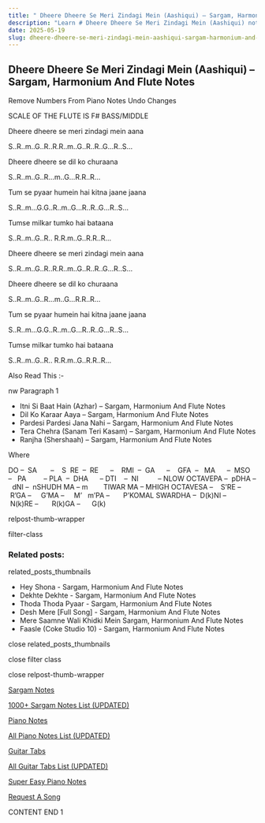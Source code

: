 ```yaml
---
title: " Dheere Dheere Se Meri Zindagi Mein (Aashiqui) – Sargam, Harmonium And Flute Notes"
description: "Learn # Dheere Dheere Se Meri Zindagi Mein (Aashiqui) notes, sargam, harmonium notations and flute notes. Easy step-by-step tutorial for beginners."
date: 2025-05-19
slug: dheere-dheere-se-meri-zindagi-mein-aashiqui-sargam-harmonium-and-flute-notes
---
```


## Dheere Dheere Se Meri Zindagi Mein (Aashiqui) – Sargam, Harmonium And Flute Notes

Remove Numbers From Piano Notes
Undo Changes

SCALE OF THE FLUTE IS F# BASS/MIDDLE

Dheere dheere se meri zindagi mein aana

S..R..m..G..R..R.R..m..G..R..R..G…R..S…

Dheere dheere se dil ko churaana

S..R..m..G..R…m..G…R.R..R…

Tum se pyaar humein hai kitna jaane jaana

S..R..m…G.G..R..m..G…R..R..G…R..S…

Tumse milkar tumko hai bataana

S..R..m..G..R.. R.R.m..G..R.R..R…

Dheere dheere se meri zindagi mein aana

S..R..m..G..R..R.R..m..G..R..R..G…R..S…

Dheere dheere se dil ko churaana

S..R..m..G..R…m..G…R.R..R…

Tum se pyaar humein hai kitna jaane jaana

S..R..m…G.G..R..m..G…R..R..G…R..S…

Tumse milkar tumko hai bataana

S..R..m..G..R.. R.R.m..G..R.R..R…

Also Read This :-

nw Paragraph 1

- Itni Si Baat Hain (Azhar) – Sargam, Harmonium And Flute Notes
- Dil Ko Karaar Aaya – Sargam, Harmonium And Flute Notes
- Pardesi Pardesi Jana Nahi – Sargam, Harmonium And Flute Notes
- Tera Chehra (Sanam Teri Kasam) – Sargam, Harmonium And Flute Notes
- Ranjha (Shershaah) – Sargam, Harmonium And Flute Notes

Where

DO –  SA       –    S  RE  –  RE      –    RMI  –  GA      –    GFA  –   MA      –  MSO  –   PA         – PLA  –  DHA      – DTI    –  NI          – NLOW OCTAVEPA –  pDHA –  dNI –  nSHUDH MA – m        TIWAR MA – MHIGH OCTAVESA –    S’RE –     R’GA –     G’MA –     M’   m’PA –       P’KOMAL SWARDHA –  D(k)NI –       N(k)RE –       R(k)GA –      G(k)

relpost-thumb-wrapper

filter-class

### Related posts:

related_posts_thumbnails

- Hey Shona - Sargam, Harmonium And Flute Notes
- Dekhte Dekhte - Sargam, Harmonium And Flute Notes
- Thoda Thoda Pyaar - Sargam, Harmonium And Flute Notes
- Desh Mere [Full Song] - Sargam, Harmonium And Flute Notes
- Mere Saamne Wali Khidki Mein Sargam, Harmonium And Flute Notes
- Faasle (Coke Studio 10) - Sargam, Harmonium And Flute Notes

close related_posts_thumbnails

close filter class

close relpost-thumb-wrapper

[Sargam Notes](/sargam-notes.html)

[1000+ Sargam Notes List (UPDATED)](/all-songs-list-sargam-notes.html)

[Piano Notes](/piano-notes.html)

[All Piano Notes List (UPDATED)](/all-songs-list-piano-notes.html)

[Guitar Tabs](/guitar-tabs.html)

[All Guitar Tabs List (UPDATED)](/all-songs-list-guitar-tabs.html)

[Super Easy Piano Notes](https://studywall.in/)

[Request A Song](/request-a-song.html)

CONTENT END 1
